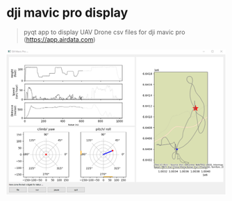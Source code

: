 # dji mavic pro display
> pyqt app to display UAV Drone csv files for dji mavic pro
> (https://app.airdata.com)

![](screenshot_dji_mavic_pro.png)

